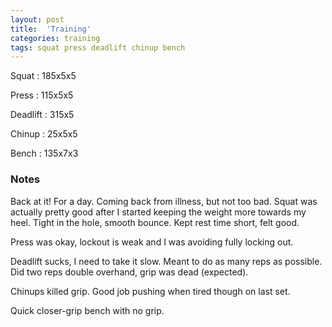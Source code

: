 ```yaml
---
layout: post
title:  'Training'
categories: training
tags: squat press deadlift chinup bench
---
```


Squat       :   185x5x5

Press       :   115x5x5

Deadlift    :   315x5

Chinup      :   25x5x5

Bench       :   135x7x3

### Notes

Back at it! For a day. Coming back from illness, but not too bad. Squat was actually
pretty good after I started keeping the weight more towards my heel. Tight in the hole,
smooth bounce. Kept rest time short, felt good.

Press was okay, lockout is weak and I was avoiding fully locking out.

Deadlift sucks, I need to take it slow. Meant to do as many reps as possible. Did two
reps double overhand, grip was dead (expected).

Chinups killed grip. Good job pushing when tired though on last set.

Quick closer-grip bench with no grip.
